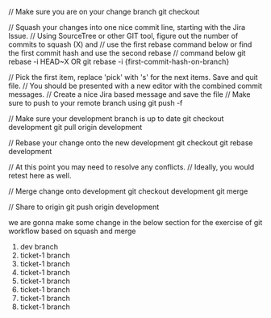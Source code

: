 // Make sure you are on your change branch
git checkout <JIRA-ID>

// Squash your changes into one nice commit line, starting with the Jira Issue.
// Using SourceTree or other GIT tool, figure out the number of commits to squash (X) and 
// use the first rebase command below or find the first commit hash and use the second rebase 
// command below
git rebase -i HEAD~X 
OR
git rebase -i {first-commit-hash-on-branch}

// Pick the first item, replace 'pick' with 's' for the next items. Save and quit file.
// You should be presented with a new editor with the combined commit messages.
// Create a nice Jira based message and save the file
// Make sure to push to your remote branch using git push -f

// Make sure your development branch is up to date
git checkout development
git pull origin development

// Rebase your change onto the new development
git checkout <JIRA-ID>
git rebase development

// At this point you may need to resolve any conflicts.
// Ideally, you would retest here as well.

// Merge change onto development
git checkout development
git merge <JIRA-ID>

// Share to origin
git push origin development


we are gonna make some change in the below section
for the exercise of git workflow based on squash and merge

1. dev branch
2. ticket-1 branch
3. ticket-1 branch
4. ticket-1 branch
5. ticket-1 branch
6. ticket-1 branch
7. ticket-1 branch
8. ticket-1 branch